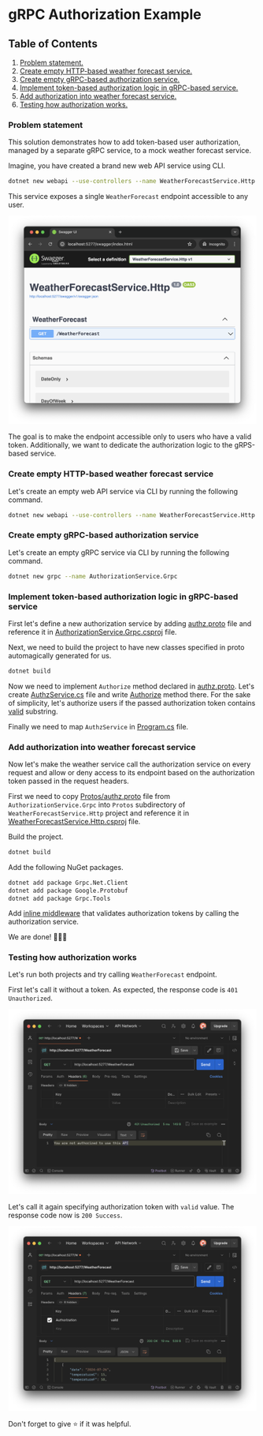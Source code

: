 # gRPC Authorization Example

## Table of Contents

1. [Problem statement.](#problem-statement)
1. [Create empty HTTP-based weather forecast service.](#create-empty-http-based-weather-forecast-service)
1. [Create empty gRPC-based authorization service.](#create-empty-grpc-based-authorization-service)
1. [Implement token-based authorization logic in gRPC-based service.](#implement-token-based-authorization-logic-in-grpc-based-service)
1. [Add authorization into weather forecast service.](#add-authorization-into-weather-forecast-service)
1. [Testing how authorization works.](#testing-how-authorization-works)

### Problem statement

This solution demonstrates how to add token-based user authorization, managed by a separate gRPC service, to a mock weather forecast service.

Imagine, you have created a brand new web API service using CLI.

```bash
dotnet new webapi --use-controllers --name WeatherForecastService.Http
```

This service exposes a single `WeatherForecast` endpoint accessible to any user.

![Weather Forecast Endpoints](./images/weather-forecast-endpoints.png)

The goal is to make the endpoint accessible only to users who have a valid token. Additionally, we want to dedicate the authorization logic to the gRPS-based service.

### Create empty HTTP-based weather forecast service

Let's create an empty web API service via CLI by running the following command.

```bash
dotnet new webapi --use-controllers --name WeatherForecastService.Http
```

### Create empty gRPC-based authorization service

Let's create an empty gRPC service via CLI by running the following command.

```bash
dotnet new grpc --name AuthorizationService.Grpc
```

### Implement token-based authorization logic in gRPC-based service

First let's define a new authorization service by adding [authz.proto](./src/AuthorizationService.Grpc/Protos/authz.proto) file and reference it in [AuthorizationService.Grpc.csproj](/src/AuthorizationService.Grpc/AuthorizationService.Grpc.csproj#L11) file.

Next, we need to build the project to have new classes specified in proto automagically generated for us.

```bash
dotnet build
```

Now we need to implement `Authorize` method declared in [authz.proto](./src/AuthorizationService.Grpc/Protos/authz.proto#L10). Let's create [AuthzService.cs](./src/AuthorizationService.Grpc/Services/AuthzService.cs) file and write [Authorize](./src/AuthorizationService.Grpc/Services/AuthzService.cs#L14) method there. For the sake of simplicity, let's authorize users if the passed authorization token contains [valid](./src/AuthorizationService.Grpc/Services/AuthzService.cs#L25) substring.

Finally we need to map `AuthzService` in [Program.cs](./src/AuthorizationService.Grpc/Program.cs#L12) file.

### Add authorization into weather forecast service

Now let's make the weather service call the authorization service on every request and allow or deny access to its endpoint based on the authorization token passed in the request headers.

First we need to copy [Protos/authz.proto](./src/AuthorizationService.Grpc/Protos/authz.proto) file from `AuthorizationService.Grpc` into `Protos` subdirectory of `WeatherForecastService.Http` project and reference it in [WeatherForecastService.Http.csproj](./src/WeatherForecastService.Http/WeatherForecastService.Http.csproj#L20) file.

Build the project.

```bash
dotnet build
```

Add the following NuGet packages.

```
dotnet add package Grpc.Net.Client
dotnet add package Google.Protobuf
dotnet add package Grpc.Tools
```

Add [inline middleware](./src/WeatherForecastService.Http/Program.cs#L26) that validates authorization tokens by calling the authorization service.

We are done! 🎉🎉🎉

### Testing how authorization works

Let's run both projects and try calling `WeatherForecast` endpoint.

First let's call it without a token. As expected, the response code is `401 Unauthorized`.

![Weather Forecast 401 Unauthorized](./images/weather-forecast-401-unauthorized.png)

Let's call it again specifying authorization token with `valid` value. The response code now is `200 Success`.

![Weather Forecast 200 Success](./images/weather-forecast-200-success.png)

Don't forget to give ⭐️ if it was helpful.
